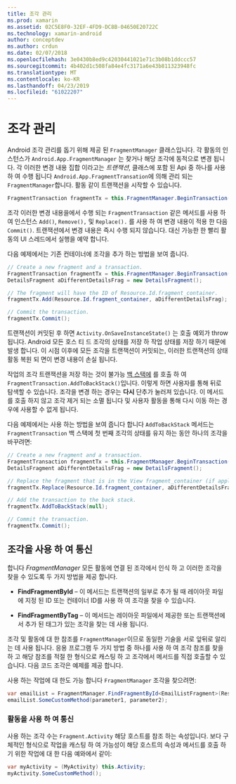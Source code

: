 ```yaml
---
title: 조각 관리
ms.prod: xamarin
ms.assetid: 02C5E8F0-32EF-4FD9-DC8B-04650E20722C
ms.technology: xamarin-android
author: conceptdev
ms.author: crdun
ms.date: 02/07/2018
ms.openlocfilehash: 3e0430b8ed9c42030441021e71c3b08b1ddccc57
ms.sourcegitcommit: 4b402d1c508fa84e4fc3171a6e43b811323948fc
ms.translationtype: MT
ms.contentlocale: ko-KR
ms.lasthandoff: 04/23/2019
ms.locfileid: "61022207"
---
```

# <a name="managing-fragments"></a>조각 관리

Android 조각 관리를 돕기 위해 제공 된 `FragmentManager` 클래스입니다. 각 활동의 인스턴스가 `Android.App.FragmentManager` 는 찾거나 해당 조각에 동적으로 변경 됩니다. 각 이러한 변경 내용 집합 이라고는 *트랜잭션*, 클래스에 포함 된 Api 중 하나를 사용 하 여 수행 됩니다 `Android.App.FragmentTransation`에 의해 관리 되는 `FragmentManager`합니다. 활동 같이 트랜잭션을 시작할 수 있습니다.

```csharp
FragmentTransaction fragmentTx = this.FragmentManager.BeginTransaction();
```

조각 이러한 변경 내용을에서 수행 되는 `FragmentTransaction` 같은 메서드를 사용 하 여 인스턴스 `Add()`, `Remove(),` 및 `Replace().` 를 사용 하 여 변경 내용이 적용 한 다음 `Commit()`. 트랜잭션에서 변경 내용은 즉시 수행 되지 않습니다.
대신 가능한 한 빨리 활동의 UI 스레드에서 실행을 예약 합니다.

다음 예제에서는 기존 컨테이너에 조각을 추가 하는 방법을 보여 줍니다.

```csharp
// Create a new fragment and a transaction.
FragmentTransaction fragmentTx = this.FragmentManager.BeginTransaction();
DetailsFragment aDifferentDetailsFrag = new DetailsFragment();

// The fragment will have the ID of Resource.Id.fragment_container.
fragmentTx.Add(Resource.Id.fragment_container, aDifferentDetailsFrag);

// Commit the transaction.
fragmentTx.Commit();
```

트랜잭션이 커밋된 후 하면 `Activity.OnSaveInstanceState()` 는 호출 예외가 throw 됩니다. Android 모든 호스 티 드 조각의 상태를 저장 하 작업 상태를 저장 하기 때문에 발생 합니다. 이 시점 이후에 모든 조각을 트랜잭션이 커밋되는, 이러한 트랜잭션의 상태 활동 복원 되 면이 변경 내용이 손실 됩니다.

작업의 조각 트랜잭션을 저장 하는 것이 불가능 [백 스택에](https://developer.android.com/guide/topics/fundamentals/tasks-and-back-stack.html) 를 호출 하 여 `FragmentTransaction.AddToBackStack()`입니다. 이렇게 하면 사용자를 통해 뒤로 탐색할 수 있습니다. 조각을 변경 하는 경우는 **다시** 단추가 눌러져 있습니다. 이 메서드를 호출 하지 않고 조각 제거 되는 소멸 됩니다 및 사용자 활동을 통해 다시 이동 하는 경우에 사용할 수 없게 됩니다.

다음 예제에서는 사용 하는 방법을 보여 줍니다 합니다 `AddToBackStack` 메서드는 `FragmentTransaction` 백 스택에 첫 번째 조각의 상태를 유지 하는 동안 하나의 조각을 바꾸려면:

```csharp
// Create a new fragment and a transaction.
FragmentTransaction fragmentTx = this.FragmentManager.BeginTransaction();
DetailsFragment aDifferentDetailsFrag = new DetailsFragment();

// Replace the fragment that is in the View fragment_container (if applicable).
fragmentTx.Replace(Resource.Id.fragment_container, aDifferentDetailsFrag);

// Add the transaction to the back stack.
fragmentTx.AddToBackStack(null);

// Commit the transaction.
fragmentTx.Commit();
```


## <a name="communicating-with-fragments"></a>조각을 사용 하 여 통신

합니다 *FragmentManager* 모든 활동에 연결 된 조각에서 인식 하 고 이러한 조각을 찾을 수 있도록 두 가지 방법을 제공 합니다.

-   **FindFragmentById** &ndash; 이 메서드는 트랜잭션의 일부로 추가 될 때 레이아웃 파일에 지정 된 ID 또는 컨테이너 ID를 사용 하 여 조각을 찾을 수 있습니다.

-   **FindFragmentByTag** &ndash; 이 메서드는 레이아웃 파일에서 제공한 또는 트랜잭션에서 추가 된 태그가 있는 조각을 찾는 데 사용 됩니다.

조각 및 활동에 대 한 참조를 `FragmentManager`이므로 동일한 기술을 서로 앞뒤로 알리는 데 사용 됩니다. 응용 프로그램 두 가지 방법 중 하나를 사용 하 여 조각 참조를 찾을 하 고 해당 참조를 적절 한 형식으로 캐스팅 하 고 조각에서 메서드를 직접 호출할 수 있습니다. 다음 코드 조각은 예제를 제공 합니다.

사용 하는 작업에 대 한도 가능 합니다 `FragmentManager` 조각을 찾으려면:

```csharp
var emailList = FragmentManager.FindFragmentById<EmailListFragment>(Resource.Id.email_list_fragment);
emailList.SomeCustomMethod(parameter1, parameter2);
```


### <a name="communicating-with-the-activity"></a>활동을 사용 하 여 통신

사용 하는 조각 수는 `Fragment.Activity` 해당 호스트를 참조 하는 속성입니다. 보다 구체적인 형식으로 작업을 캐스팅 하 여 가능성이 해당 호스트의 속성과 메서드를 호출 하기 위한 작업에 대 한 다음 예와에서 같이:

```csharp
var myActivity = (MyActivity) this.Activity;
myActivity.SomeCustomMethod();
```
